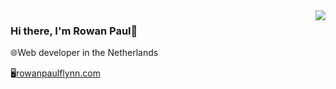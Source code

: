 <img align='right' src="https://github-readme-stats.vercel.app/api?username=rowan-paul&count_private=true&show_icons=true">

### Hi there, I'm Rowan Paul👋

🌐Web developer in the Netherlands

🖥[rowanpaulflynn.com](https://rowanpaulflynn.com)
